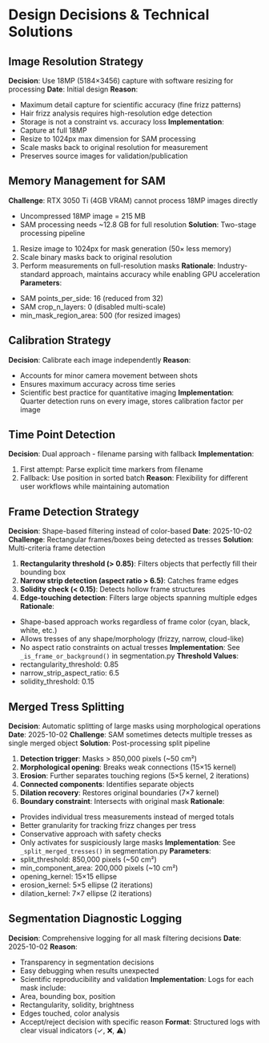 # Design Decisions & Technical Solutions

## Image Resolution Strategy
**Decision**: Use 18MP (5184×3456) capture with software resizing for processing
**Date**: Initial design
**Reason**: 
- Maximum detail capture for scientific accuracy (fine frizz patterns)
- Hair frizz analysis requires high-resolution edge detection
- Storage is not a constraint vs. accuracy loss
**Implementation**:
- Capture at full 18MP
- Resize to 1024px max dimension for SAM processing
- Scale masks back to original resolution for measurement
- Preserves source images for validation/publication

## Memory Management for SAM
**Challenge**: RTX 3050 Ti (4GB VRAM) cannot process 18MP images directly
- Uncompressed 18MP image = 215 MB
- SAM processing needs ~12.8 GB for full resolution
**Solution**: Two-stage processing pipeline
1. Resize image to 1024px for mask generation (50× less memory)
2. Scale binary masks back to original resolution
3. Perform measurements on full-resolution masks
**Rationale**: Industry-standard approach, maintains accuracy while enabling GPU acceleration
**Parameters**:
- SAM points_per_side: 16 (reduced from 32)
- SAM crop_n_layers: 0 (disabled multi-scale)
- min_mask_region_area: 500 (for resized images)

## Calibration Strategy  
**Decision**: Calibrate each image independently
**Reason**: 
- Accounts for minor camera movement between shots
- Ensures maximum accuracy across time series
- Scientific best practice for quantitative imaging
**Implementation**: Quarter detection runs on every image, stores calibration factor per image

## Time Point Detection
**Decision**: Dual approach - filename parsing with fallback
**Implementation**:
1. First attempt: Parse explicit time markers from filename
2. Fallback: Use position in sorted batch
**Reason**: Flexibility for different user workflows while maintaining automation

## Frame Detection Strategy
**Decision**: Shape-based filtering instead of color-based
**Date**: 2025-10-02
**Challenge**: Rectangular frames/boxes being detected as tresses
**Solution**: Multi-criteria frame detection
1. **Rectangularity threshold (> 0.85)**: Filters objects that perfectly fill their bounding box
2. **Narrow strip detection (aspect ratio > 6.5)**: Catches frame edges
3. **Solidity check (< 0.15)**: Detects hollow frame structures
4. **Edge-touching detection**: Filters large objects spanning multiple edges
**Rationale**: 
- Shape-based approach works regardless of frame color (cyan, black, white, etc.)
- Allows tresses of any shape/morphology (frizzy, narrow, cloud-like)
- No aspect ratio constraints on actual tresses
**Implementation**: See `_is_frame_or_background()` in segmentation.py
**Threshold Values**:
- rectangularity_threshold: 0.85
- narrow_strip_aspect_ratio: 6.5
- solidity_threshold: 0.15

## Merged Tress Splitting
**Decision**: Automatic splitting of large masks using morphological operations
**Date**: 2025-10-02
**Challenge**: SAM sometimes detects multiple tresses as single merged object
**Solution**: Post-processing split pipeline
1. **Detection trigger**: Masks > 850,000 pixels (~50 cm²)
2. **Morphological opening**: Breaks weak connections (15×15 kernel)
3. **Erosion**: Further separates touching regions (5×5 kernel, 2 iterations)
4. **Connected components**: Identifies separate objects
5. **Dilation recovery**: Restores original boundaries (7×7 kernel)
6. **Boundary constraint**: Intersects with original mask
**Rationale**:
- Provides individual tress measurements instead of merged totals
- Better granularity for tracking frizz changes per tress
- Conservative approach with safety checks
- Only activates for suspiciously large masks
**Implementation**: See `_split_merged_tresses()` in segmentation.py
**Parameters**:
- split_threshold: 850,000 pixels (~50 cm²)
- min_component_area: 200,000 pixels (~10 cm²)
- opening_kernel: 15×15 ellipse
- erosion_kernel: 5×5 ellipse (2 iterations)
- dilation_kernel: 7×7 ellipse (2 iterations)

## Segmentation Diagnostic Logging
**Decision**: Comprehensive logging for all mask filtering decisions
**Date**: 2025-10-02
**Reason**: 
- Transparency in segmentation decisions
- Easy debugging when results unexpected
- Scientific reproducibility and validation
**Implementation**: Logs for each mask include:
- Area, bounding box, position
- Rectangularity, solidity, brightness
- Edges touched, color analysis
- Accept/reject decision with specific reason
**Format**: Structured logs with clear visual indicators (✓, ❌, ⚠️)